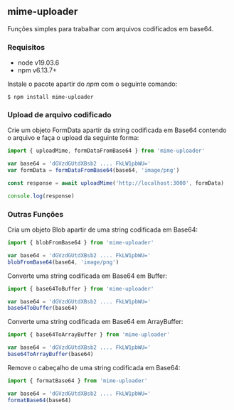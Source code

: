 ## mime-uploader
Funções simples para trabalhar com arquivos codificados em base64.

### Requisitos
* node v19.03.6
* npm v6.13.7+

Instale o pacote apartir do *npm* com o seguinte comando:
```console
$ npm install mime-uploader
```

### Upload de arquivo codificado

Crie um objeto FormData apartir da string codificada em Base64 contendo o arquivo e faça o upload da seguinte forma:
``` javascript
import { uploadMime, formDataFromBase64 } from 'mime-uploader'

var base64 = 'dGVzdGUtdXBsb2 .... FkLW1pbWU='
var formData = formDataFromBase64(base64, 'image/png')

const response = await uploadMime('http://localhost:3000', formData)

console.log(response)

```

### Outras Funções

Cria um objeto Blob apartir de uma string codificada em Base64:
``` javascript
import { blobFromBase64 } from 'mime-uploader'

var base64 = 'dGVzdGUtdXBsb2 .... FkLW1pbWU='
blobFromBase64(base64, 'image/png')

```

Converte uma string codificada em Base64 em Buffer:
``` javascript
import { base64ToBuffer } from 'mime-uploader'

var base64 = 'dGVzdGUtdXBsb2 .... FkLW1pbWU='
base64ToBuffer(base64)

```

Converte uma string codificada em Base64 em ArrayBuffer:
``` javascript
import { base64ToArrayBuffer } from 'mime-uploader'

var base64 = 'dGVzdGUtdXBsb2 .... FkLW1pbWU='
base64ToArrayBuffer(base64)

```

Remove o cabeçalho de uma string codificada em Base64:
``` javascript
import { formatBase64 } from 'mime-uploader'

var base64 = 'dGVzdGUtdXBsb2 .... FkLW1pbWU='
formatBase64(base64)

```




